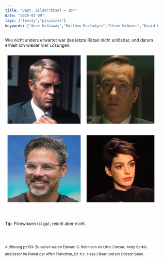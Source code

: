 ```yaml
---
title: "Dept. Bilderrätsel – 104"
date: "2025-02-09"
tags: ["levity","picpuzzle"]
keywords: ["Anne Hathaway","Matthew Macfadyen","Steve McQueen","David Wagner"]
---
```

Wie nicht anders erwartet war das letzte Rätsel nicht unlösbar, und darum erhielt ich wieder vier Lösungen.
 <br/>

<img  src="/assets/img/picpuzzle/picpuzzle104.webp" alt="Bilderrätsel104">

<br/>
<br/>
<br/>

Tip: Filmwissen ist gut, reicht aber nicht.

<br/>
<br/>

<sup>Auflösung pz103: Zu sehen waren Edward G. Robinson als Little <i>Caesar</i>, Andy Serkis als<i>Caesar</i> im Planet der Affen Franchise, Dr. h.c. Hase <i>Cäsar</i> und ein <i>Caesar</i> Salad.
<sup>
